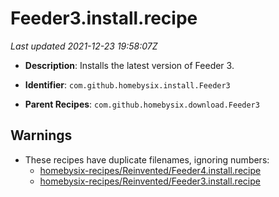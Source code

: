 # Feeder3.install.recipe

_Last updated 2021-12-23 19:58:07Z_

- **Description**: Installs the latest version of Feeder 3.

- **Identifier**: `com.github.homebysix.install.Feeder3`

- **Parent Recipes**: `com.github.homebysix.download.Feeder3`

## Warnings

- These recipes have duplicate filenames, ignoring numbers:
    - [homebysix-recipes/Reinvented/Feeder4.install.recipe](/autopkg-dupe-tracker/homebysix-recipes/Reinvented/Feeder4.install.recipe)
    - [homebysix-recipes/Reinvented/Feeder3.install.recipe](/autopkg-dupe-tracker/homebysix-recipes/Reinvented/Feeder3.install.recipe)